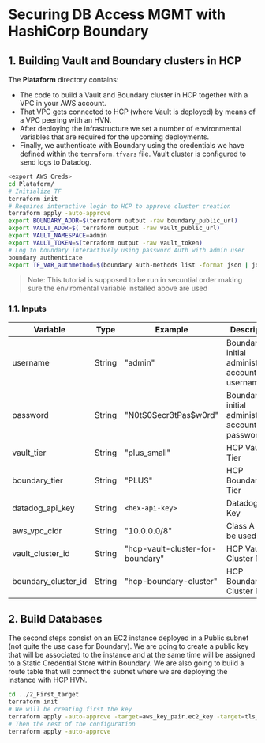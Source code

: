 # Securing DB Access MGMT with HashiCorp Boundary

## 1. Building Vault and Boundary clusters in HCP

The **Plataform** directory contains:

* The code to build a Vault and Boundary cluster in HCP together with a VPC in your AWS account.
* That VPC gets connected to HCP (where Vault is deployed) by means of a VPC peering with an HVN.
* After deploying the infrastructure we set a number of environmental variables that are required for the upcoming deployments.
* Finally, we authenticate with Boundary using the credentials we have defined within the `terraform.tfvars` file. Vault cluster is configured to send logs to Datadog.

```bash
<export AWS Creds>
cd Plataform/
# Initialize TF
terraform init
# Requires interactive login to HCP to approve cluster creation
terraform apply -auto-approve
export BOUNDARY_ADDR=$(terraform output -raw boundary_public_url)
export VAULT_ADDR=$( terraform output -raw vault_public_url)
export VAULT_NAMESPACE=admin
export VAULT_TOKEN=$(terraform output -raw vault_token)
# Log to boundary interactively using password Auth with admin user
boundary authenticate
export TF_VAR_authmethod=$(boundary auth-methods list -format json | jq -r '.items[0].id')
```

> Note: This tutorial is supposed to be run in secuntial order making sure the enviromental variable installed above are used

### 1.1. Inputs

| Variable            | Type   | Example                          | Description                                      | Required |
| ------------------- | ------ | -------------------------------- | ------------------------------------------------ | -------- |
| username            | String | "admin"                          | Boundary initial administrative account username | Yes      |
| password            | String | "N0tS0Secr3tPas$w0rd"            | Boundary initial administrative account password | Yes      |
| vault_tier          | String | "plus_small"                     | HCP Vault Tier                                   | Yes      |
| boundary_tier       | String | "PLUS"                           | HCP Boundary Tier                                | Yes      |
| datadog_api_key     | String | `<hex-api-key>`                | Datadog API Key                                  | Optional |
| aws_vpc_cidr        | String | "10.0.0.0/8"                     | Class A Must be used                             | Yes      |
| vault_cluster_id    | String | "hcp-vault-cluster-for-boundary" | HCP Vault Cluster Name                           | Yes      |
| boundary_cluster_id | String | "hcp-boundary-cluster"           | HCP Boundary Cluster Name                        | Yes      |

## 2. Build Databases

The second steps consist on an EC2 instance deployed in a Public subnet (not quite the use case for Boundary). We are going to create a public key that will be associated to the instance and at the same time will be assigned to a Static Credential Store within Boundary. We are also going to build a route table that will connect the subnet where we are deploying the instance with HCP HVN.

```bash
cd ../2_First_target
terraform init
# We will be creating first the key
terraform apply -auto-approve -target=aws_key_pair.ec2_key -target=tls_private_key.rsa_4096_key
# Then the rest of the configuration
terraform apply -auto-approve
```

